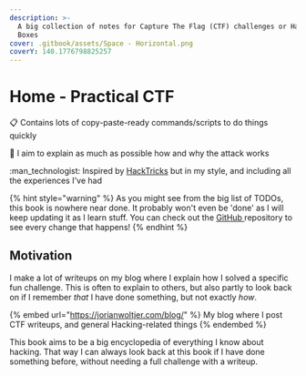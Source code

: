 ```yaml
---
description: >-
  A big collection of notes for Capture The Flag (CTF) challenges or Hacking
  Boxes
cover: .gitbook/assets/Space - Horizontal.png
coverY: 140.1776798825257
---
```


# Home - Practical CTF

:clipboard:  Contains lots of copy-paste-ready commands/scripts to do things quickly

:brain:  I aim to explain as much as possible how and why the attack works

:man\_technologist:  Inspired by [HackTricks](https://book.hacktricks.xyz/welcome/readme) but in my style, and including all the experiences I've had

{% hint style="warning" %}
As you might see from the big list of TODOs, this book is nowhere near done. It probably won't even be 'done' as I will keep updating it as I learn stuff. You can check out the [GitHub ](https://github.com/JorianWoltjer/practical-ctf)repository to see every change that happens!
{% endhint %}

## Motivation

I make a lot of writeups on my blog where I explain how I solved a specific fun challenge. This is often to explain to others, but also partly to look back on if I remember _that_ I have done something, but not exactly _how_.&#x20;

{% embed url="https://jorianwoltjer.com/blog/" %}
My blog where I post CTF writeups, and general Hacking-related things
{% endembed %}

This book aims to be a big encyclopedia of everything I know about hacking. That way I can always look back at this book if I have done something before, without needing a full challenge with a writeup.&#x20;
